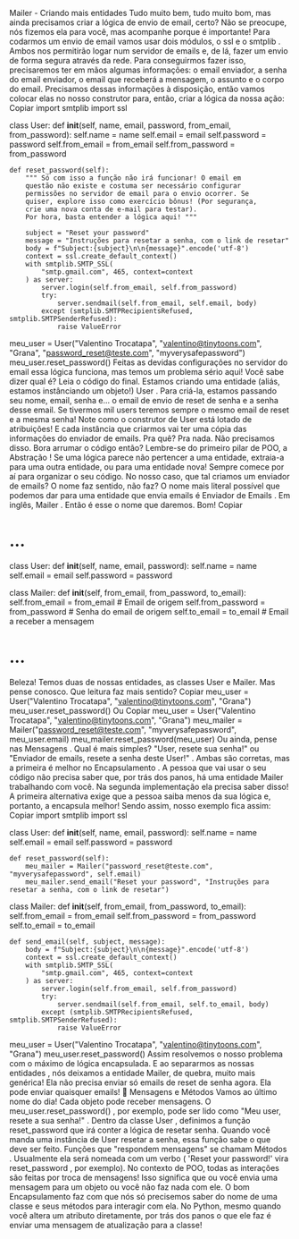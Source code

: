 Mailer - Criando mais entidades
Tudo muito bem, tudo muito bom, mas ainda precisamos criar a lógica de envio de email, certo? Não se preocupe, nós fizemos ela para você, mas acompanhe porque é importante!
Para codarmos um envio de email vamos usar dois módulos, o ssl e o smtplib . Ambos nos permitirão logar num servidor de emails e, de lá, fazer um envio de forma segura através da rede. Para conseguirmos fazer isso, precisaremos ter em mãos algumas informações: o email enviador, a senha do email enviador, o email que receberá a mensagem, o assunto e o corpo do email. Precisamos dessas informações à disposição, então vamos colocar elas no nosso construtor para, então, criar a lógica da nossa ação:
Copiar
import smtplib
import ssl


class User:
    def __init__(self, name, email, password, from_email, from_password):
        self.name = name
        self.email = email
        self.password = password
        self.from_email = from_email
        self.from_password = from_password

    def reset_password(self):
        """ Só com isso a função não irá funcionar! O email em
        questão não existe e costuma ser necessário configurar
        permissões no servidor de email para o envio ocorrer. Se
        quiser, explore isso como exercício bônus! (Por segurança,
        crie uma nova conta de e-mail para testar).
        Por hora, basta entender a lógica aqui! """

        subject = "Reset your password"
        message = "Instruções para resetar a senha, com o link de resetar"
        body = f"Subject:{subject}\n\n{message}".encode('utf-8')
        context = ssl.create_default_context()
        with smtplib.SMTP_SSL(
            "smtp.gmail.com", 465, context=context
        ) as server:
            server.login(self.from_email, self.from_password)
            try:
                server.sendmail(self.from_email, self.email, body)
            except (smtplib.SMTPRecipientsRefused, smtplib.SMTPSenderRefused):
                raise ValueError


meu_user = User("Valentino Trocatapa",
                "valentino@tinytoons.com",
                "Grana",
                "password_reset@teste.com",
                "myverysafepassword")
meu_user.reset_password()
Feitas as devidas configurações no servidor do email essa lógica funciona, mas temos um problema sério aqui! Você sabe dizer qual é?
Leia o código do final. Estamos criando uma entidade (aliás, estamos instânciando um objeto!) User . Para criá-la, estamos passando seu nome, email, senha e... o email de envio de reset de senha e a senha desse email. Se tivermos mil users teremos sempre o mesmo email de reset e a mesma senha! Note como o construtor de User está lotado de atribuições! E cada instância que criarmos vai ter uma cópia das informações do enviador de emails. Pra quê? Pra nada. Não precisamos disso.
Bora arrumar o código então?
Lembre-se do primeiro pilar de POO, a Abstração ! Se uma lógica parece não pertencer a uma entidade, extraia-a para uma outra entidade, ou para uma entidade nova! Sempre comece por aí para organizar o seu código. No nosso caso, que tal criamos um enviador de emails? O nome faz sentido, não faz? O nome mais literal possível que podemos dar para uma entidade que envia emails é Enviador de Emails . Em inglês, Mailer . Então é esse o nome que daremos. Bom!
Copiar
# ...

class User:
    def __init__(self, name, email, password):
        self.name = name
        self.email = email
        self.password = password

class Mailer:
    def __init__(self, from_email, from_password, to_email):
        self.from_email = from_email # Email de origem
        self.from_password = from_password # Senha do email de origem
        self.to_email = to_email # Email a receber a mensagem

# ...
Beleza! Temos duas de nossas entidades, as classes User e Mailer. Mas pense conosco. Que leitura faz mais sentido?
Copiar
meu_user = User("Valentino Trocatapa", "valentino@tinytoons.com", "Grana")
meu_user.reset_password()
Ou
Copiar
meu_user = User("Valentino Trocatapa", "valentino@tinytoons.com", "Grana")
meu_mailer = Mailer("password_reset@teste.com", "myverysafepassword", meu_user.email)
meu_mailer.reset_password(meu_user)
Ou ainda, pense nas Mensagens . Qual é mais simples? "User, resete sua senha!" ou "Enviador de emails, resete a senha deste User!" . Ambas são corretas, mas a primeira é melhor no Encapsulamento . A pessoa que vai usar o seu código não precisa saber que, por trás dos panos, há uma entidade Mailer trabalhando com você. Na segunda implementação ela precisa saber disso! A primeira alternativa exige que a pessoa saiba menos da sua lógica e, portanto, a encapsula melhor! Sendo assim, nosso exemplo fica assim:
Copiar
import smtplib
import ssl


class User:
    def __init__(self, name, email, password):
        self.name = name
        self.email = email
        self.password = password

    def reset_password(self):
        meu_mailer = Mailer("password_reset@teste.com", "myverysafepassword", self.email)
        meu_mailer.send_email("Reset your password", "Instruções para resetar a senha, com o link de resetar")


class Mailer:
    def __init__(self, from_email, from_password, to_email):
        self.from_email = from_email
        self.from_password = from_password
        self.to_email = to_email

    def send_email(self, subject, message):
        body = f"Subject:{subject}\n\n{message}".encode('utf-8')
        context = ssl.create_default_context()
        with smtplib.SMTP_SSL(
            "smtp.gmail.com", 465, context=context
        ) as server:
            server.login(self.from_email, self.from_password)
            try:
                server.sendmail(self.from_email, self.to_email, body)
            except (smtplib.SMTPRecipientsRefused, smtplib.SMTPSenderRefused):
                raise ValueError


meu_user = User("Valentino Trocatapa", "valentino@tinytoons.com", "Grana")
meu_user.reset_password()
Assim resolvemos o nosso problema com o máximo de lógica encapsulada. E ao separarmos as nossas entidades , nós deixamos a entidade Mailer, de quebra, muito mais genérica! Ela não precisa enviar só emails de reset de senha agora. Ela pode enviar quaisquer emails! 🤩
Mensagens e Métodos
Vamos ao último nome do dia! Cada objeto pode receber mensagens. O meu_user.reset_password() , por exemplo, pode ser lido como "Meu user, resete a sua senha!" . Dentro da classe User , definimos a função reset_password que irá conter a lógica de resetar senha. Quando você manda uma instância de User resetar a senha, essa função sabe o que deve ser feito.
Funções que "respondem mensagens" se chamam Métodos . Usualmente ela será nomeada com um verbo ( 'Reset your password!' vira reset_password , por exemplo).
No contexto de POO, todas as interações são feitas por troca de mensagens! Isso significa que ou você envia uma mensagem para um objeto ou você não faz nada com ele. O bom Encapsulamento faz com que nós só precisemos saber do nome de uma classe e seus métodos para interagir com ela. No Python, mesmo quando você altera um atributo diretamente, por trás dos panos o que ele faz é enviar uma mensagem de atualização para a classe!